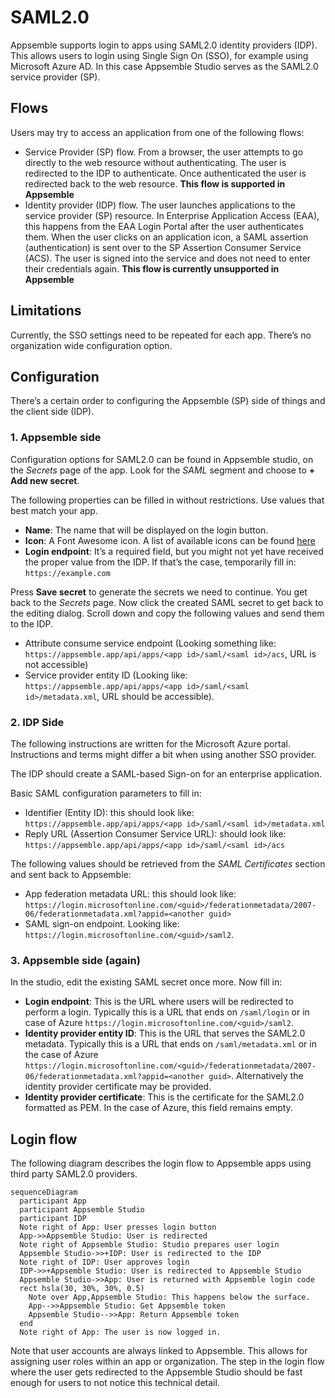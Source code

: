# SAML2.0

Appsemble supports login to apps using SAML2.0 identity providers (IDP). This allows users to login
using Single Sign On (SSO), for example using Microsoft Azure AD. In this case Appsemble Studio
serves as the SAML2.0 service provider (SP).

## Flows

Users may try to access an application from one of the following flows:

- Service Provider (SP) flow. From a browser, the user attempts to go directly to the web resource
  without authenticating. The user is redirected to the IDP to authenticate. Once authenticated the
  user is redirected back to the web resource. **This flow is supported in Appsemble**
- Identity provider (IDP) flow. The user launches applications to the service provider (SP)
  resource. In Enterprise Application Access (EAA), this happens from the EAA Login Portal after the
  user authenticates them. When the user clicks on an application icon, a SAML assertion
  (authentication) is sent over to the SP Assertion Consumer Service (ACS). The user is signed into
  the service and does not need to enter their credentials again. **This flow is currently
  unsupported in Appsemble**

## Limitations

Currently, the SSO settings need to be repeated for each app. There’s no organization wide
configuration option.

## Configuration

There’s a certain order to configuring the Appsemble (SP) side of things and the client side (IDP).

### 1. Appsemble side

Configuration options for SAML2.0 can be found in Appsemble studio, on the _Secrets_ page of the
app. Look for the _SAML_ segment and choose to **+ Add new secret**.

The following properties can be filled in without restrictions. Use values that best match your app.

- **Name**: The name that will be displayed on the login button.
- **Icon**: A Font Awesome icon. A list of available icons can be found
  [here](https://fontawesome.com/icons?m=free)
- **Login endpoint**: It’s a required field, but you might not yet have received the proper value
  from the IDP. If that’s the case, temporarily fill in: `https://example.com`

Press **Save secret** to generate the secrets we need to continue. You get back to the _Secrets_
page. Now click the created SAML secret to get back to the editing dialog. Scroll down and copy the
following values and send them to the IDP.

- Attribute consume service endpoint (Looking something like:
  `https://appsemble.app/api/apps/<app id>/saml/<saml id>/acs`, URL is not accessible)
- Service provider entity ID (Looking like:
  `https://appsemble.app/api/apps/<app id>/saml/<saml id>/metadata.xml`, URL should be accessible).

### 2. IDP Side

The following instructions are written for the Microsoft Azure portal. Instructions and terms might
differ a bit when using another SSO provider.

The IDP should create a SAML-based Sign-on for an enterprise application.

Basic SAML configuration parameters to fill in:

- Identifier (Entity ID): this should look like:
  `https://appsemble.app/api/apps/<app id>/saml/<saml id>/metadata.xml`
- Reply URL (Assertion Consumer Service URL): should look like:
  `https://appsemble.app/api/apps/<app id>/saml/<saml id>/acs`

The following values should be retrieved from the _SAML Certificates_ section and sent back to
Appsemble:

- App federation metadata URL: this should look like:
  `https://login.microsoftonline.com/<guid>/federationmetadata/2007-06/federationmetadata.xml?appid=<another guid>`
- SAML sign-on endpoint. Looking like: `https://login.microsoftonline.com/<guid>/saml2`.

### 3. Appsemble side (again)

In the studio, edit the existing SAML secret once more. Now fill in:

- **Login endpoint**: This is the URL where users will be redirected to perform a login. Typically
  this is a URL that ends on `/saml/login` or in case of Azure
  `https://login.microsoftonline.com/<guid>/saml2`.
- **Identity provider entity ID**: This is the URL that serves the SAML2.0 metadata. Typically this
  is a URL that ends on `/saml/metadata.xml` or in the case of Azure
  `https://login.microsoftonline.com/<guid>/federationmetadata/2007-06/federationmetadata.xml?appid=<another guid>`.
  Alternatively the identity provider certificate may be provided.
- **Identity provider certificate**: This is the certificate for the SAML2.0 formatted as PEM. In
  the case of Azure, this field remains empty.

## Login flow

The following diagram describes the login flow to Appsemble apps using third party SAML2.0
providers.

```mermaid
sequenceDiagram
  participant App
  participant Appsemble Studio
  participant IDP
  Note right of App: User presses login button
  App->>Appsemble Studio: User is redirected
  Note right of Appsemble Studio: Studio prepares user login
  Appsemble Studio->>+IDP: User is redirected to the IDP
  Note right of IDP: User approves login
  IDP->>+Appsemble Studio: User is redirected to Appsemble Studio
  Appsemble Studio->>App: User is returned with Appsemble login code
  rect hsla(30, 30%, 30%, 0.5)
    Note over App,Appsemble Studio: This happens below the surface.
    App-->>Appsemble Studio: Get Appsemble token
    Appsemble Studio-->>App: Return Appsemble token
  end
  Note right of App: The user is now logged in.
```

Note that user accounts are always linked to Appsemble. This allows for assigning user roles within
an app or organization. The step in the login flow where the user gets redirected to the Appsemble
Studio should be fast enough for users to not notice this technical detail.
